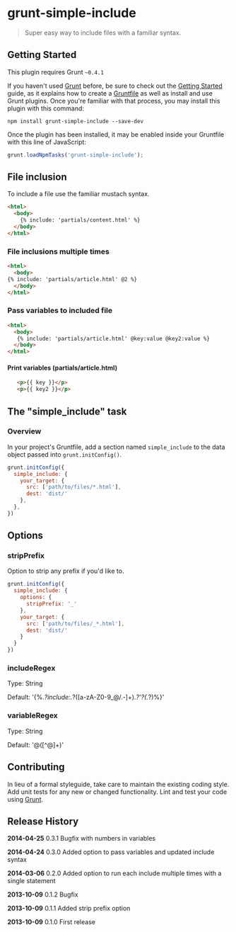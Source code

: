# grunt-simple-include

> Super easy way to include files with a familiar syntax.

## Getting Started
This plugin requires Grunt `~0.4.1`

If you haven't used [Grunt](http://gruntjs.com/) before, be sure to check out the [Getting Started](http://gruntjs.com/getting-started) guide, as it explains how to create a [Gruntfile](http://gruntjs.com/sample-gruntfile) as well as install and use Grunt plugins. Once you're familiar with that process, you may install this plugin with this command:

```shell
npm install grunt-simple-include --save-dev
```

Once the plugin has been installed, it may be enabled inside your Gruntfile with this line of JavaScript:

```js
grunt.loadNpmTasks('grunt-simple-include');
```

## File inclusion
To include a file use the familiar mustach syntax.

```html
<html>
  <body>
    {% include: 'partials/content.html' %}
  </body>
</html>
```

### File inclusions multiple times

```html
<html>
  <body>
{% include: 'partials/article.html' @2 %}
  </body>
</html>
```

### Pass variables to included file

```html
<html>
  <body>
   {% include: 'partials/article.html' @key:value @key2:value %}
  </body>
</html>
```

#### Print variables (partials/article.html)
```html
   <p>{{ key }}</p>
   <p>{{ key2 }}</p>
```

## The "simple_include" task

### Overview
In your project's Gruntfile, add a section named `simple_include` to the data object passed into `grunt.initConfig()`.

```js
grunt.initConfig({
  simple_include: {
    your_target: {
      src: ['path/to/files/*.html'],
      dest: 'dist/'
    },
  },
})
```

## Options

### stripPrefix

Option to strip any prefix if you'd like to.

```js
grunt.initConfig({
  simple_include: {
    options: {
      stripPrefix: '_'
    },
    your_target: {
      src: ['path/to/files/_*.html'],
      dest: 'dist/'
    }
  }
})
```

### includeRegex

Type: String

Default: '{%.*?include:.*?([a-zA-Z0-9_@/.-]+).*?\'?(.*?)%}'

### variableRegex

Type: String

Default: '@([^@]+)'

## Contributing
In lieu of a formal styleguide, take care to maintain the existing coding style. Add unit tests for any new or changed functionality. Lint and test your code using [Grunt](http://gruntjs.com/).

## Release History
**2014-04-25** 0.3.1 Bugfix with numbers in variables

**2014-04-24** 0.3.0 Added option to pass variables and updated include syntax

**2014-03-06** 0.2.0 Added option to run each include multiple times with a single statement

**2013-10-09** 0.1.2 Bugfix

**2013-10-09** 0.1.1 Added strip prefix option

**2013-10-09** 0.1.0 First release
